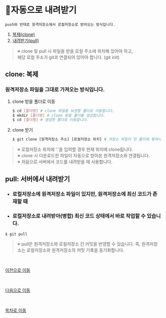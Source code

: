 # :electric_plug:**자동으로 내려받기**
    push와 반대로 원격저장소에서 로컬저장소로 받아오는 방식입니다.
1. [복제(clone)](#clone-복제)
2. [내려받기(pull)](#pull-서버에서-내려받기)
>※ clone 및 pull 시 파일을 받을 로컬 주소에 위치해 있어야 하고,<br>
>해당 로컬 주소가 git과 연결되어 있어야 합니다. (git init)


## **clone: 복제**
### 원격저장소 파일을 그대로 가져오는 방식입니다.
1. clone 받을 폴더로 이동
    ```bash
    $ cd [폴더명] # clone 파일을 보관할 폴더로 이동합니다.
    $ mkdir [폴더명] # clone 받을 폴더를 생성합니다.
    $ cd [폴더명] # 생성한 폴더로 이동합니다.
    ```
2. clone 받기
    ```bash
    $ git clone [원격저장소 주소] [로컬저장소 위치] # 저장소 파일이 한 폴더에 묶여서 저장됩니다.
    ```
>※ 로컬저장소 위치에 '.'을 입력할 경우 현재 위치에 clone됩니다.<br>
>※ clone 시 다운로드한 파일이 자동으로 받아온 원격저장소와 연결됩니다.<br>
>※ 처음으로 서버에서 코드를 내려받을 때 사용합니다.

## **pull: 서버에서 내려받기**
- ### 로컬저장소에 원격저장소 파일이 있지만, 원격저장소에 최신 코드가 존재할 때<br>
- ### 로컬저장소로 내려받아(병합) 최신 코드 상태에서 바로 작업할 수 있습니다.

`$ git pull`

>※ pull은 원격저장소와 로컬저장소 간 커밋을 반영할 수 있습니다.
>즉, 원격저장소는 로컬저장소와 원격저장소의 커밋 기록을 동기화합니다. 

<br>

[이전으로 이동](/index/04_push.md)

<br>

[다음으로 이동](/index/06_manual-fetch.md)

<br>

[목차로 이동](/README.md)